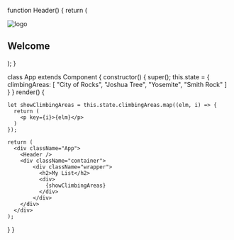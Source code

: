 function Header() {
  return (
    <div className="App-header">
      <img src={aboutPicWeb} className="image" alt="logo" />
      <h2>Welcome</h2>
    </div>
  );
}

class App extends Component {
  constructor() {
    super();
    this.state = {
      climbingAreas: [
        "City of Rocks",
        "Joshua Tree",
        "Yosemite",
        "Smith Rock"
      ]
    }
  }
  render() {

    let showClimbingAreas = this.state.climbingAreas.map((elm, i) => {
      return (
        <p key={i}>{elm}</p>
      )
    });

    return (
      <div className="App">
        <Header />
        <div className="container">
            <div className="wrapper">
              <h2>My List</h2>
              <div>
                {showClimbingAreas}
              </div>
            </div>
        </div>
      </div>
    );
  }
}
